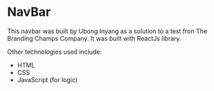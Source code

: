 # NavBar
This navbar was built by Ubong Inyang as a solution to a test fron The Branding Champs Company. It was built with ReactJs library.

Other technologies used include:
- HTML
- CSS
- JavaScript (for logic)